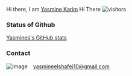 <!---- ---->
Hi there, I am [Yasmine Karim](https://github.com/YasoKarim)
Hi There ![visitors](https://visitor-badge..me/badge?page_id=${YasoKarim}.${YasoKarim/YasoKarim})
### Status of Github
[Yasmines's GitHub stats](https://github-readme-stats.vercel.app/api?username=YasoKarim&theme=dark&show_icons=true)
### Contact
![image](https://img.shields.io/badge/Gmail-D14836?style=for-the-badge&logo=gmail&logoColor=white)  &ensp;   yasmineelshafei10@gmail.com 

<!---
[Yasmine's sttua](https://github-readme-stats.vercel.app/api?username=YasoKarim&theme=dark&show_icons=true&hide_border=true&&count_private=true&include_all_commits=true)

YasoKarim/YasoKarim is a ✨ special ✨ repository because its `README.md` (this file) appears on your GitHub profile.
You can click the Preview link to take a look at your changes.
👋 Hi, I’m @YasoKarim
- 👀 I’m interested in ...
- 🌱 I’m currently learning ...
- 💞️ I’m looking to collaborate on ...
- 📫 How to reach me ...
[Anurag's GitHub stats](https://github-readme-stats.vercel.app/api?username=YasoKarim&theme=dark&show_icons=true](https://github-readme-stats.vercel.app/api?username=YasoKarim&show_icons=true&hide_border=true&&count_private=true&include_all_commits=true&theme=dark)
z
--->
